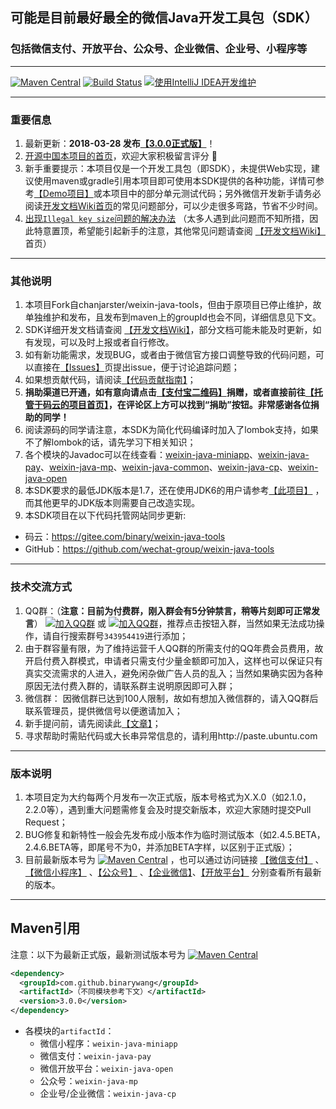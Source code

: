 ## 可能是目前最好最全的微信Java开发工具包（SDK）
### 包括微信支付、开放平台、公众号、企业微信、企业号、小程序等
---------------------------------
[![Maven Central](https://img.shields.io/maven-central/v/com.github.binarywang/weixin-java-parent.svg)](http://mvnrepository.com/artifact/com.github.binarywang/weixin-java-parent)
[![Build Status](https://travis-ci.org/Wechat-Group/weixin-java-tools.svg?branch=develop)](https://travis-ci.org/Wechat-Group/weixin-java-tools)
[![使用IntelliJ IDEA开发维护](https://img.shields.io/badge/IntelliJ%20IDEA-提供支持-blue.svg)](https://www.jetbrains.com/idea/)

---------------------------------
### 重要信息
1. 最新更新：**2018-03-28 发布[【3.0.0正式版】](https://github.com/Wechat-Group/weixin-java-tools/releases)**！
1. [开源中国本项目的首页](https://www.oschina.net/p/weixin-java-tools-new)，欢迎大家积极留言评分 🙂
1. 新手重要提示：本项目仅是一个开发工具包（即SDK），未提供Web实现，建议使用maven或gradle引用本项目即可使用本SDK提供的各种功能，详情可参考[【Demo项目】](demo.md)或本项目中的部分单元测试代码；另外微信开发新手请务必阅读[开发文档Wiki首页](https://github.com/Wechat-Group/weixin-java-tools/wiki)的常见问题部分，可以少走很多弯路，节省不少时间。
1. [出现`Illegal key size`问题的解决办法](https://github.com/Wechat-Group/weixin-java-tools/wiki/%E5%8A%A0%E8%A7%A3%E5%AF%86%E7%9A%84%E5%BC%82%E5%B8%B8%E5%A4%84%E7%90%86%E5%8A%9E%E6%B3%95) （太多人遇到此问题而不知所措，因此特意置顶，希望能引起新手的注意，其他常见问题请查阅 [【开发文档Wiki】](https://github.com/wechat-group/weixin-java-tools/wiki)首页）

--------------------------------
### 其他说明
1. 本项目Fork自chanjarster/weixin-java-tools，但由于原项目已停止维护，故单独维护和发布，且发布到maven上的groupId也会不同，详细信息见下文。
1. SDK详细开发文档请查阅 [【开发文档Wiki】](https://github.com/wechat-group/weixin-java-tools/wiki)，部分文档可能未能及时更新，如有发现，可以及时上报或者自行修改。
1. 如有新功能需求，发现BUG，或者由于微信官方接口调整导致的代码问题，可以直接在[【Issues】](https://github.com/Wechat-Group/weixin-java-tools/issues)页提出issue，便于讨论追踪问题；
1. 如果想贡献代码，请阅读[【代码贡献指南】](contribution.md)；
1. **捐助渠道已开通，如有意向请点击[【支付宝二维码】](alipay_qrcode.jpg)捐赠，或者直接前往[【托管于码云的项目首页】](http://gitee.com/binary/weixin-java-tools)，在评论区上方可以找到“捐助”按钮。非常感谢各位捐助的同学！**
1. 阅读源码的同学请注意，本SDK为简化代码编译时加入了lombok支持，如果不了解lombok的话，请先学习下相关知识；
1. 各个模块的Javadoc可以在线查看：[weixin-java-miniapp](https://binarywang.github.io/weixin-java-miniapp-javadoc/)、[weixin-java-pay](https://binarywang.github.io/weixin-java-pay-javadoc/)、[weixin-java-mp](https://binarywang.github.io/weixin-java-mp-javadoc/)、[weixin-java-common](https://binarywang.github.io/weixin-java-common-javadoc/)、[weixin-java-cp](https://binarywang.github.io/weixin-java-cp-javadoc/)、[weixin-java-open](https://binarywang.github.io/weixin-java-open-javadoc/)
1. 本SDK要求的最低JDK版本是1.7，还在使用JDK6的用户请参考[【此项目】]( https://github.com/binarywang/weixin-java-tools-for-jdk6) ，而其他更早的JDK版本则需要自己改造实现。
1. 本SDK项目在以下代码托管网站同步更新:
* 码云：https://gitee.com/binary/weixin-java-tools
* GitHub：https://github.com/wechat-group/weixin-java-tools

---------------------------------
### 技术交流方式
1. QQ群：（**注意：目前为付费群，刚入群会有5分钟禁言，稍等片刻即可正常发言**） [![加入QQ群](https://img.shields.io/badge/QQ群-343954419-blue.svg)](http://shang.qq.com/wpa/qunwpa?idkey=731dc3e7ea31ebe25376cc1a791445468612c63fd0e9e05399b088ec81fd9e15) 或 [![加入QQ群](https://img.shields.io/badge/QQ群-343954419-blue.svg)](http://jq.qq.com/?_wv=1027&k=40lRskK)，推荐点击按钮入群，当然如果无法成功操作，请自行搜索群号`343954419`进行添加；
1. 由于群容量有限，为了维持运营千人QQ群的所需支付的QQ年费会员费用，故开启付费入群模式，申请者只需支付少量金额即可加入，这样也可以保证只有真实交流需求的人进入，避免闲杂做广告人员的乱入；当然如果确实因为各种原因无法付费入群的，请联系群主说明原因即可入群；
1. 微信群： 因微信群已达到100人限制，故如有想加入微信群的，请入QQ群后联系管理员，提供微信号以便邀请加入；
1. 新手提问前，请先阅读此[【文章】](http://www.dianbo.org/9238/stone/tiwendezhihui.htm)；
1. 寻求帮助时需贴代码或大长串异常信息的，请利用http://paste.ubuntu.com

---------------------------------
### 版本说明
1. 本项目定为大约每两个月发布一次正式版，版本号格式为X.X.0（如2.1.0，2.2.0等），遇到重大问题需修复会及时提交新版本，欢迎大家随时提交Pull Request；
1. BUG修复和新特性一般会先发布成小版本作为临时测试版本（如2.4.5.BETA，2.4.6.BETA等，即尾号不为0，并添加BETA字样，以区别于正式版）；
1. 目前最新版本号为 [![Maven Central](https://img.shields.io/maven-central/v/com.github.binarywang/weixin-java-parent.svg)](http://mvnrepository.com/artifact/com.github.binarywang/weixin-java-parent) ，也可以通过访问链接 [【微信支付】](http://search.maven.org/#search%7Cgav%7C1%7Cg%3A%22com.github.binarywang%22%20AND%20a%3A%22weixin-java-pay%22) 、[【微信小程序】](http://search.maven.org/#search%7Cgav%7C1%7Cg%3A%22com.github.binarywang%22%20AND%20a%3A%22weixin-java-miniapp%22) 、[【公众号】](http://search.maven.org/#search%7Cgav%7C1%7Cg%3A%22com.github.binarywang%22%20AND%20a%3A%22weixin-java-mp%22) 、[【企业微信】](http://search.maven.org/#search%7Cgav%7C1%7Cg%3A%22com.github.binarywang%22%20AND%20a%3A%22weixin-java-cp%22)、[【开放平台】](http://search.maven.org/#search%7Cgav%7C1%7Cg%3A%22com.github.binarywang%22%20AND%20a%3A%22weixin-java-open%22)
分别查看所有最新的版本。 

---------------------------------
## Maven引用
注意：以下为最新正式版，最新测试版本号为 [![Maven Central](https://img.shields.io/maven-central/v/com.github.binarywang/weixin-java-parent.svg)](http://mvnrepository.com/artifact/com.github.binarywang/weixin-java-parent)

```xml
<dependency>
  <groupId>com.github.binarywang</groupId>
  <artifactId>（不同模块参考下文）</artifactId>
  <version>3.0.0</version>
</dependency>
```
* 各模块的`artifactId`：
  - 微信小程序：`weixin-java-miniapp`   
  - 微信支付：`weixin-java-pay`
  - 微信开放平台：`weixin-java-open`   
  - 公众号：`weixin-java-mp`    
  - 企业号/企业微信：`weixin-java-cp`

